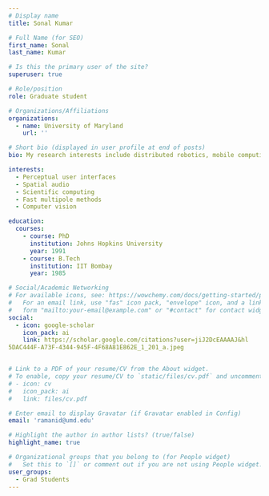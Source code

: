 ```yaml
---
# Display name
title: Sonal Kumar

# Full Name (for SEO)
first_name: Sonal 
last_name: Kumar

# Is this the primary user of the site?
superuser: true

# Role/position
role: Graduate student

# Organizations/Affiliations
organizations:
  - name: University of Maryland
    url: ''

# Short bio (displayed in user profile at end of posts)
bio: My research interests include distributed robotics, mobile computing and programmable matter.

interests:
  - Perceptual user interfaces
  - Spatial audio
  - Scientific computing
  - Fast multipole methods
  - Computer vision

education:
  courses:
    - course: PhD
      institution: Johns Hopkins University
      year: 1991
    - course: B.Tech 
      institution: IIT Bombay
      year: 1985

# Social/Academic Networking
# For available icons, see: https://wowchemy.com/docs/getting-started/page-builder/#icons
#   For an email link, use "fas" icon pack, "envelope" icon, and a link in the
#   form "mailto:your-email@example.com" or "#contact" for contact widget.
social:
  - icon: google-scholar
    icon_pack: ai
    link: https://scholar.google.com/citations?user=jiJ2DcEAAAAJ&hl
5DAC444F-A73F-4344-945F-4F68A81E862E_1_201_a.jpeg


# Link to a PDF of your resume/CV from the About widget.
# To enable, copy your resume/CV to `static/files/cv.pdf` and uncomment the lines below.
# - icon: cv
#   icon_pack: ai
#   link: files/cv.pdf

# Enter email to display Gravatar (if Gravatar enabled in Config)
email: 'ramanid@umd.edu'

# Highlight the author in author lists? (true/false)
highlight_name: true

# Organizational groups that you belong to (for People widget)
#   Set this to `[]` or comment out if you are not using People widget.
user_groups:
  - Grad Students
---
```



